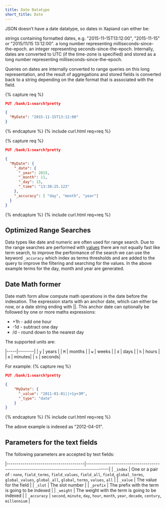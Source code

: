 ```yaml
---
title: Date Datatype
short_title: Date
---
```


JSON doesn’t have a date datatype, so dates in Xapiand can either be:

strings containing formatted dates, e.g. "2015-11-15T13:12:00", "2015-11-15" or "2015/11/15 13:12:00".
a long number representing milliseconds-since-the-epoch.
an integer representing seconds-since-the-epoch.
Internally, dates are converted to UTC (if the time-zone is specified) and stored as a long number representing milliseconds-since-the-epoch.

Queries on dates are internally converted to range queries on this long representation, and the result of aggregations and stored fields is converted back to a string depending on the date format that is associated with the field.

{% capture req %}

```json
PUT /bank/1:search?pretty

{
  "MyDate": "2015-11-15T13:12:00"
}
```
{% endcapture %}
{% include curl.html req=req %}


{% capture req %}

```json
PUT /bank/1:search?pretty

{
  "MyDate": {
    "_date": {
      "_year": 2015,
      "_month": 11,
      "_day": 15,
      "_time": "13:30:25.123"
    },
    "_accuracy": [ "day", "month", "year"]
  }
}
```
{% endcapture %}
{% include curl.html req=req %}

## Optimized Range Searches

Data types like date and numeric are often used for range search. Due to the range searches are performed with [values](https://xapian.org/docs/facets.html) there are not equally fast like term search, to improve the performance of the search we can use the keyword `_accuracy` which index as terms thresholds and are added to the query to improve the filtering and searching for the values. In the above example terms for the day, month and year are generated.

## Date Math former

Date math form allow compute math operations in the date before the indexation. The expression starts with an anchor date, which can either be now, or a date string ending with \|\|. This anchor date can optionally be followed by one or more maths expressions:

* +1h - add one hour
* -1d - subtract one day
* /d - round down to the nearest day

The supported units are:

|-----|--------|
| `y` | years  |
| `M` | months |
| `w` | weeks  |
| `d` | days   |
| `h` | hours  |
| `m` | minutes|
| `s` | seconds|

For example:
{% capture req %}

```json
PUT /bank/1:search?pretty

{
    "MyDate": {
      "_value": "2011-01-01||+1y+3M",
      "_type": "date"
    }
}
```
{% endcapture %}
{% include curl.html req=req %}

The adove example is indexed as "2012-04-01".

## Parameters for the text fields

The following parameters are accepted by text fields:

|---------------------------------------|-----------------------------------------------------------------------------------------|
| `_index`                              | One or a pair of : `none`, `field_terms`, `field_values`, `field_all`, `field`, `global_terms`, `global_values`, `global_all`, `global`, `terms`, `values`, `all`      |
| `_value`                              | The value for the field                                                                 |
| `_slot`                               | The slot number                                                                         |
| `_prefix`                             | The prefix with the term is going to be indexed     |
| `_weight`                             | The weight with the term is going to be indexed     |
| `_accuracy`                           | `second`, `minute`, `day`, `hour`, `month`, `year`, `decade`, `century`, `millennium`   |